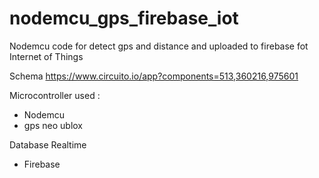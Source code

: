 # nodemcu_gps_firebase_iot
Nodemcu code for detect gps and distance and uploaded to firebase fot Internet of Things

Schema 
https://www.circuito.io/app?components=513,360216,975601

Microcontroller used :
- Nodemcu 
- gps neo ublox

Database Realtime
- Firebase
